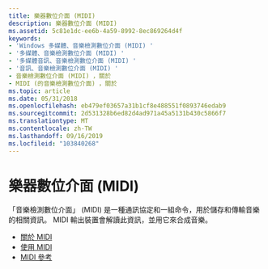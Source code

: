 ```yaml
---
title: 樂器數位介面 (MIDI)
description: 樂器數位介面 (MIDI)
ms.assetid: 5c81e1dc-ee6b-4a59-8992-8ec869264d4f
keywords:
- 'Windows 多媒體、音樂檢測數位介面 (MIDI) '
- '多媒體、音樂檢測數位介面 (MIDI) '
- '多媒體音訊、音樂檢測數位介面 (MIDI) '
- '音訊、音樂檢測數位介面 (MIDI) '
- 音樂檢測數位介面 (MIDI) ，關於
- MIDI (的音樂檢測數位介面) ，關於
ms.topic: article
ms.date: 05/31/2018
ms.openlocfilehash: eb479ef03657a31b1cf8e488551f0893746edab9
ms.sourcegitcommit: 2d531328b6ed82d4ad971a45a5131b430c5866f7
ms.translationtype: MT
ms.contentlocale: zh-TW
ms.lasthandoff: 09/16/2019
ms.locfileid: "103840268"
---
```

# <a name="musical-instrument-digital-interface-midi"></a>樂器數位介面 (MIDI)

「音樂檢測數位介面」 (MIDI) 是一種通訊協定和一組命令，用於儲存和傳輸音樂的相關資訊。 MIDI 輸出裝置會解讀此資訊，並用它來合成音樂。

-   [關於 MIDI](about-midi.md)
-   [使用 MIDI](using-midi.md)
-   [MIDI 參考](midi-reference.md)

 

 




